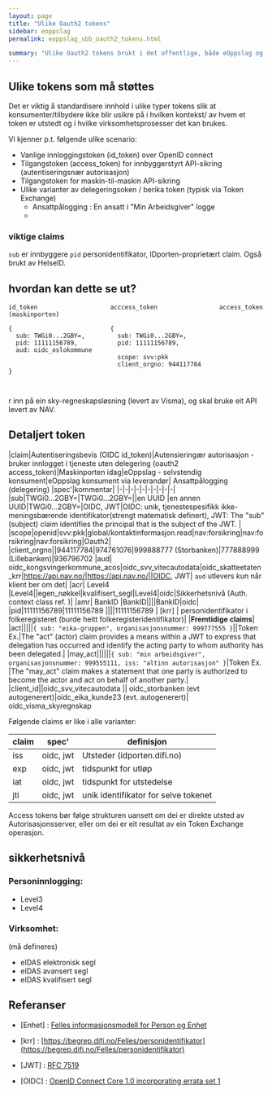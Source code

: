 ```yaml
---
layout: page
title: "Ulike Oauth2 tokens"
sidebar: eoppslag
permalink: eoppslag_sbb_oauth2_tokens.html

summary: "Ulike Oauth2 tokens brukt i det offentlige, både eOppslag og annen bruk "
---
```


## Ulike tokens som må støttes

Det er viktig å standardisere innhold i ulike typer tokens slik at konsumenter/tilbydere ikke blir usikre på i hvilken kontekst/ av hvem et token er utstedt og i hvilke virksomhetsprosesser det kan brukes.

Vi kjenner p.t. følgende ulike scenario:

* Vanlige innloggingstoken (id_token) over OpenID connect
* Tilgangstoken (access_token) for innbyggerstyrt API-sikring (autentiseringsnær autorisasjon)
* Tilgangstoken for maskin-til-maskin API-sikring
* Ulike varianter av delegeringsoken / berika token (typisk via Token Exchange)
  - Ansattpålogging : En ansatt i "Min Arbeidsgiver" logge
  -


### viktige claims

`sub` er innbyggere
`pid` personidentifikator, IDporten-proprietært claim. Også brukt av HelseID.


## hvordan kan dette se ut?


```
id_token                    acccess_token                 access_token (maskinporten)

{                           {
  sub: TWGi0...2GBY=,         sub: TWGi0...2GBY=,
  pid: 11111156789,           pid: 11111156789,
  aud: oidc_oslokommune       
                              scope: svv:pkk
                              client_orgno: 944117784
}



```



r inn på ein sky-regneskapsløsning (levert av Visma), og skal bruke eit API levert av NAV.

## Detaljert token

|claim|Autentiseringsbevis (OIDC id_token)|Autensieringær autorisasjon - bruker innlogget i tjeneste uten delegering (oauth2 access_token)|Maskinporten idag|eOppslag - selvstendig konsument|eOppslag konsument via leverandør| Ansattpålogging (delegering) |spec'|kommentar|
|-|-|-|-|-|-|-|-|-|-|
|sub|TWGi0...2GBY=|TWGi0...2GBY=||en UUID |en annen UUID|TWGi0...2GBY=|OIDC, JWT|OIDC: unik, tjenestespesifikk ikke-meningsbærende identifikator(strengt matematisk definert), JWT:  The "sub" (subject) claim identifies the principal that is the  subject of the JWT. |
|scope|openid|svv:pkk|global/kontaktinformasjon.read|nav:forsikring|nav:forsikring|nav:forsikring|Oauth2|
|client_orgno||944117784|974761076|999888777 (Storbanken)|777888999 (Lillebanken)|936796702
|aud| oidc_kongsvingerkommune_acos|oidc_svv_vitecautodata|oidc_skatteetaten_krr|https://api.nav.no/|https://api.nav.no/||OIDC, JWT| `aud` utlevers kun når klient ber om det|
|acr| Level4 |Level4||egen_nøkkel|kvalifisert_segl|Level4|oidc|Sikkerhetsnivå (Auth. context class ref. )|
|amr| BankID |BankID||||BankID|oidc|
|pid|11111156789|11111156789 ||||11111156789 | [krr] | personidentifikator i folkeregisteret (burde heitt folkeregisteridentifikator)|
|**Fremtidige claims**|
|act|||||`{ sub: "eika-gruppen", organisasjonsnummer: 999777555 }`||Token Ex.|The "act" (actor) claim provides a means within a JWT to express that    delegation has occurred and identify the acting party to whom authority has been delegated.|
|may_act||||||`{ sub: "min arbeidsgiver", organisasjonsnummer: 999555111, iss: "altinn autorisasjon" }`|Token Ex. |The "may_act" claim makes a statement that one party is authorized to  become the actor and act on behalf of another party.|
|client_id||oidc_svv_vitecautodata || oidc_storbanken (evt autogenerert)|oidc_eika_kunde23 (evt. autogenerert)| oidc_visma_skyregnskap


Følgende claims er like i alle varianter:

|claim|spec'|definisjon|
|-|-|-|
|iss|oidc, jwt|Utsteder (idporten.difi.no)
|exp|oidc, jwt|tidspunkt for utløp
|iat|oidc, jwt|tidspunkt for utstedelse
|jti|oidc, jwt|unik identifikator for selve tokenet


Access tokens bør følge strukturen uansett om dei er direkte utsted av Autorisasjonsserver, eller om dei er eit resultat av ein Token Exchange operasjon.


## sikkerhetsnivå

### Personinnlogging:
* Level3
* Level4

### Virksomhet:
(må defineres)

* eIDAS elektronisk segl
* eIDAS avansert segl
* eIDAS kvalifisert segl



## Referanser

* [Enhet] : [Felles informasjonsmodell for Person og Enhet](https://www.difi.no/fagomrader-og-tjenester/digitalisering-og-samordning/nasjonal-arkitektur/informasjonsforvaltning/person-og-enhet-felles-informasjonsmodell)

* [krr] : [https://begrep.difi.no/Felles/personidentifikator](https://begrep.difi.no/Felles/personidentifikator)
* [JWT] : [RFC 7519](https://tools.ietf.org/html/rfc7519)
* [OIDC] : [
OpenID Connect Core 1.0 incorporating errata set 1](http://openid.net/specs/openid-connect-core-1_0.html)
